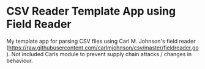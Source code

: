 # CSV Reader Template App using Field Reader

My template app for parsing CSV files using Carl M. Johnson's field reader (https://raw.githubusercontent.com/carlmjohnson/csv/master/fieldreader.go). Not included Carls module to prevent supply chain attacks / changes in behaviour.